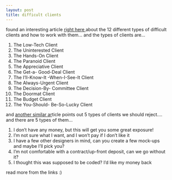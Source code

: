 ```yaml
---
layout: post
title: difficult clients
---
```


found an interesting article [right here ](http://freelanceswitch.com/clients/12-breeds-of-client-and-how-to-work-with-them/)about the 12 different types of difficult clients and how to work with them... and the types of clients are...

1. The Low-Tech Client
2. The Uninterested Client
3. The Hands-On Client
4. The Paranoid Client
5. The Appreciative Client
6. The Get-a- Good-Deal Client
7. The I’ll-Know-It -When-I-See-It Client
8. The Always-Urgent Client
9. The Decision-By- Committee Client
10. The Doormat Client
11. The Budget Client
12. The You-Should- Be-So-Lucky Client

and [another similar ar](http://www.designersmind.com/articles/five-reasons-to-turn-down-a-potential-client/)ticle points out 5 types of clients we should reject.... and there are 5 types of them...
1. I don’t have any money, but this will get you some great exposure!
2. I’m not sure what I want, and I won’t pay if I don’t like it
3. I have a few other designers in mind, can you create a few mock-ups and maybe I’ll pick you?
4. I’m not comfortable with a contract/up-front deposit, can we go without it?
5. I thought this was supposed to be coded? I’d like my money back

read more from the links :)
